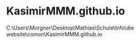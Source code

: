 # KasimirMMM.github.io

C:\Users\Morgner\Desktop\Mathias\Schule\Info\die website\comon\KasimirMMM.github.io
